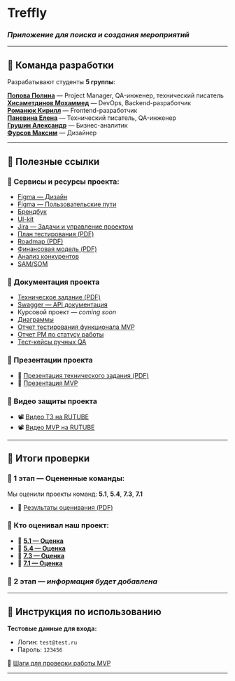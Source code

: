 # Treffly
### *Приложение для поиска и создания мероприятий*

---

## 👥 Команда разработки

Разрабатывают студенты **5 группы**:

[**Попова Полина**](https://github.com/aksi-w) — Project Manager, QA-инженер, технический писатель  
[**Хисаметдинов Мохаммед**](https://github.com/m1ll3r1337) — DevOps, Backend-разработчик  
[**Романюк Кирилл**](https://github.com/Goddo-ro) — Frontend-разработчик  
[**Паневина Елена**](https://github.com/lpanevinaa) — Технический писатель, QA-инженер  
[**Грушин Александр**](https://github.com/AlexanderGrushin) — Бизнес-аналитик  
[**Фурсов Максим**](https://github.com/n0l1t) — Дизайнер  

---

## 🔗 Полезные ссылки

### 📌 Сервисы и ресурсы проекта:

- [Figma — Дизайн](https://www.figma.com/design/VI0b0Bb5HUwBAaYRa75ZLN/Treffly-Design?node-id=0-1&p=f&t=8vVMUfeD4KoCMWQW-0)  
- [Figma — Пользовательские пути](https://www.figma.com/board/yQYBPuryMVMwBe3qRSLAXl/Untitled?node-id=0-1)  
- [Брендбук](https://www.figma.com/design/VI0b0Bb5HUwBAaYRa75ZLN/Treffly-Design?node-id=748-3228&p=f&t=hLZsMtqvSsQ1kkSJ-0)  
- [UI-kit](https://www.figma.com/design/VI0b0Bb5HUwBAaYRa75ZLN/Treffly-Design?node-id=293-860&p=f&t=8vVMUfeD4KoCMWQW-0)  
- [Jira — Задачи и управление проектом](https://id.atlassian.com/invite/p/jira-software?id=egUlEUumToGTN40A9j79iQ)  
- [План тестирования (PDF)](https://github.com/TrefflyTeam/documentation/blob/main/testing/%D0%A2%D0%B5%D1%81%D1%82%D0%B8%D1%80%D0%BE%D0%B2%D0%B0%D0%BD%D0%B8%D0%B5%20%D0%BF%D1%80%D0%B8%D0%BB%D0%BE%D0%B6%D0%B5%D0%BD%D0%B8%D1%8F%20Treffly.pdf)  
- [Roadmap (PDF)](https://github.com/TrefflyTeam/documentation/blob/main/business%20analytics/TrefflyRoadmap.pdf)  
- [Финансовая модель (PDF)](https://github.com/TrefflyTeam/documentation/blob/main/business%20analytics/%D0%A4%D0%B8%D0%BD%D0%B0%D0%BD%D1%81%D0%BE%D0%B2%D0%B0%D1%8F%20%D0%9C%D0%BE%D0%B4%D0%B5%D0%BB%D1%8C.pdf)  
- [Анализ конкурентов](https://github.com/TrefflyTeam/documentation/blob/main/business%20analytics/%D0%90%D0%BD%D0%B0%D0%BB%D0%B8%D0%B7%20%D0%BA%D0%BE%D0%BD%D0%BA%D1%83%D1%80%D0%B5%D0%BD%D1%82%D0%BE%D0%B2.pdf)  
- [SAM/SOM](https://github.com/TrefflyTeam/documentation/blob/main/business%20analytics/SAM_SOM.pdf)  

### 📜 Документация проекта

- [Техническое задание (PDF)](https://github.com/TrefflyTeam/documentation/blob/main/technical%20specification/%D0%A2%D0%B5%D1%85%D0%BD%D0%B8%D1%87%D0%B5%D1%81%D0%BA%D0%BE%D0%B5%20%D0%B7%D0%B0%D0%B4%D0%B0%D0%BD%D0%B8%D0%B5.pdf)  
- [Swagger — API документация](https://trefflyteam.github.io/backend/)  
- Курсовой проект — *coming soon*  
- [Диаграммы](https://github.com/TrefflyTeam/documentation/tree/main/diagrams)
- [Отчет тестирования функционала MVP](https://github.com/TrefflyTeam/documentation/blob/main/testing/%D0%9E%D1%82%D1%87%D0%B5%D1%82%20%D1%82%D0%B5%D1%81%D1%82%D0%B8%D1%80%D0%BE%D0%B2%D0%B0%D0%BD%D0%B8%D1%8F.pdf)
- [Отчет PM по статусу работы](https://docs.google.com/document/d/1PHurUxTRRy40FrSy-0-v7DN3K_pPbr3Raw3WG-_-JSE/edit?usp=sharing)
- [Тест-кейсы ручных QA](https://docs.google.com/spreadsheets/d/1e8xFmVKIN5wnw6jL_gP1S7asH0imSnEqFnSrKxfe1zo/edit?usp=sharing)

### 🎤 Презентации проекта

- 🧾 [Презентация технического задания (PDF)](https://github.com/TrefflyTeam/documentation/blob/main/technical%20specification/%D0%9F%D1%80%D0%B5%D0%B7%D0%B5%D0%BD%D1%82%D0%B0%D1%86%D0%B8%D1%8F%20%D1%82%D0%B5%D1%85%D0%BD%D0%B8%D1%87%D0%B5%D1%81%D0%BA%D0%BE%D0%B3%D0%BE%20%D0%B7%D0%B0%D0%B4%D0%B0%D0%BD%D0%B8%D1%8F.pdf)  
- 🧾 [Презентация MVP](https://github.com/TrefflyTeam/documentation/tree/main/mvp)  

### 🎥 Видео защиты проекта

- 📽 [Видео ТЗ на RUTUBE](https://rutube.ru/video/0e4519c7c98fea92060a34811d71f328/)  
- 📽 [Видео MVP на RUTUBE](https://rutube.ru/video/132aec1d247b6784fda1e7b52e103f89/)  

---

## 💬 Итоги проверки

### 📌 1 этап — Оцененные команды:
Мы оценили проекты команд: **5.1**, **5.4**, **7.3**, **7.1**

- 📄 [Результаты оценивания (PDF)](https://github.com/TrefflyTeam/documentation/blob/main/%D0%A0%D0%B5%D0%B7%D1%83%D0%BB%D1%8C%D1%82%D0%B0%D1%82%D1%8B%20%D0%BE%D1%86%D0%B5%D0%BD%D0%B8%D0%B2%D0%B0%D0%BD%D0%B8%D1%8F%20%D0%BE%D1%82%20%D0%BA%D0%BE%D0%BC%D0%B0%D0%BD%D0%B4%D1%8B%205.3.pdf)

### 📌 Кто оценивал наш проект:

- 🔹 [**5.1 — Оценка**](https://github.com/capti/Cardly/blob/main/Documentation/%D0%A4%D0%B8%D0%B4%D0%B1%D1%8D%D0%BA.pdf)  
- 🔹 [**5.4 — Оценка**](https://github.com/TP-Jobsy/jobsy-docs/blob/main/%D0%A7%D0%B5%D0%BA%D0%BB%D0%B8%D1%81%D1%82%201%20%D1%8D%D1%82%D0%B0%D0%BF.pdf)  
- 🔹 [**7.3 — Оценка**](https://github.com/Vlad-gw/task-planner-app/blob/main/documentation/Punctualis%20%D0%A7%D0%B5%D0%BA%D0%BB%D0%B8%D1%81%D1%82%201.pdf)  
- 🔹 [**7.1 — Оценка**](https://github.com/TP-RENTPLACE/RENTPLACE/blob/main/%D0%94%D0%BE%D0%BA%D1%83%D0%BC%D0%B5%D0%BD%D1%82%D0%B0%D1%86%D0%B8%D1%8F/%D0%A7%D0%B5%D0%BA-%D0%BB%D0%B8%D1%81%D1%82%201%20%D1%8D%D1%82%D0%B0%D0%BF.pdf)

### 📌 2 этап — *информация будет добавлена*

---

## 📖 Инструкция по использованию

**Тестовые данные для входа:**

- Логин: `test@test.ru`  
- Пароль: `123456`  

📄 [Шаги для проверки работы MVP](https://docs.google.com/document/d/1QITDOBfmBMsHwE2z-mQqgxBthdkyMOsrP8gohnDjyHg/edit?tab=t.0)

---
